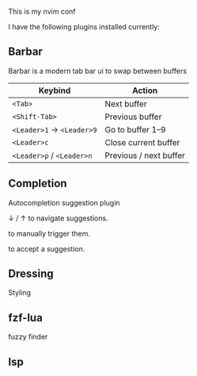 This is my nvim conf

I have the following plugins installed currently: 

<h2>Barbar</h2>

Barbar is a modern tab bar ui to swap between buffers

| Keybind                   | Action                 |
| ------------------------- | ---------------------- |
| `<Tab>`                   | Next buffer            |
| `<Shift-Tab>`             | Previous buffer        |
| `<Leader>1` → `<Leader>9` | Go to buffer 1–9       |
| `<Leader>c`               | Close current buffer   |
| `<Leader>p` / `<Leader>n` | Previous / next buffer |


<h2>Completion</h2>

Autocompletion suggestion plugin

↓ / ↑ to navigate suggestions.

<C-Space> to manually trigger them.

<CR> to accept a suggestion.

<h2>Dressing</h2>

Styling

<h2>fzf-lua</h2>

fuzzy finder

<h2>lsp</h2>

